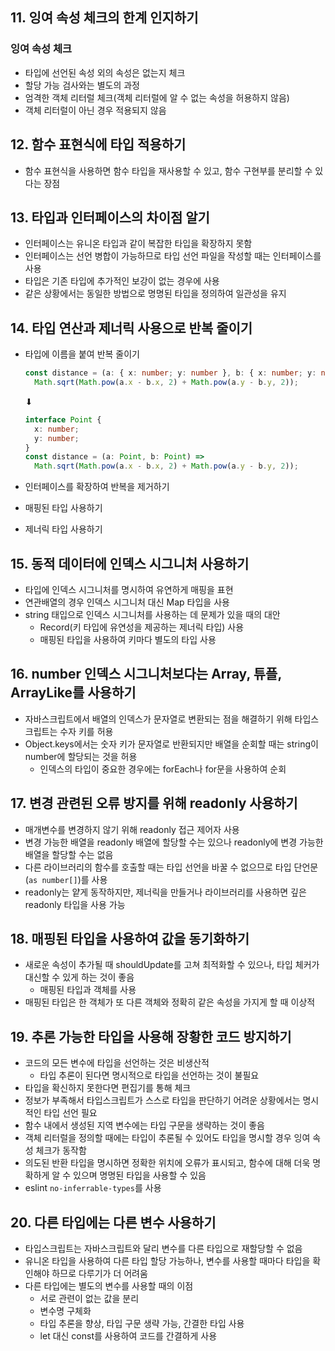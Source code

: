 ## 11. 잉여 속성 체크의 한계 인지하기

### 잉여 속성 체크

- 타입에 선언된 속성 외의 속성은 없는지 체크
- 할당 가능 검사와는 별도의 과정
- 엄격한 객체 리터럴 체크(객체 리터럴에 알 수 없는 속성을 허용하지 않음)
- 객체 리터럴이 아닌 경우 적용되지 않음

## 12. 함수 표현식에 타입 적용하기

- 함수 표현식을 사용하면 함수 타입을 재사용할 수 있고, 함수 구현부를 분리할 수 있다는 장점

## 13. 타입과 인터페이스의 차이점 알기

- 인터페이스는 유니온 타입과 같이 복잡한 타입을 확장하지 못함
- 인터페이스는 선언 병합이 가능하므로 타입 선언 파일을 작성할 때는 인터페이스를 사용
- 타입은 기존 타입에 추가적인 보강이 없는 경우에 사용
- 같은 상황에서는 동일한 방법으로 명명된 타입을 정의하여 일관성을 유지

## 14. 타입 연산과 제너릭 사용으로 반복 줄이기

- 타입에 이름을 붙여 반복 줄이기

  ```ts
  const distance = (a: { x: number; y: number }, b: { x: number; y: number }) =>
    Math.sqrt(Math.pow(a.x - b.x, 2) + Math.pow(a.y - b.y, 2));
  ```

  ⬇

  ```ts
  interface Point {
    x: number;
    y: number;
  }
  const distance = (a: Point, b: Point) =>
    Math.sqrt(Math.pow(a.x - b.x, 2) + Math.pow(a.y - b.y, 2));
  ```

- 인터페이스를 확장하여 반복을 제거하기
- 매핑된 타입 사용하기
- 제너릭 타입 사용하기

## 15. 동적 데이터에 인덱스 시그니처 사용하기

- 타입에 인덱스 시그니처를 명시하여 유연하게 매핑을 표현
- 연관배열의 경우 인덱스 시그니처 대신 Map 타입을 사용
- string 태입으로 인덱스 시그니처를 사용하는 데 문제가 있을 때의 대안
  - Record(키 타입에 유연성을 제공하는 제너릭 타입) 사용
  - 매핑된 타입을 사용하여 키마다 별도의 타입 사용

## 16. number 인덱스 시그니처보다는 Array, 튜플, ArrayLike를 사용하기

- 자바스크립트에서 배열의 인덱스가 문자열로 변환되는 점을 해결하기 위해 타입스크립트는 수자 키를 허용
- Object.keys에서는 숫자 키가 문자열로 반환되지만 배열을 순회할 때는 string이 number에 할당되는 것을 허용
  - 인덱스의 타입이 중요한 경우에는 forEach나 for문을 사용하여 순회

## 17. 변경 관련된 오류 방지를 위해 readonly 사용하기

- 매개변수를 변경하지 않기 위해 readonly 접근 제어자 사용
- 변경 가능한 배열을 readonly 배열에 할당할 수는 있으나 readonly에 변경 가능한 배열을 할당할 수는 없음
- 다른 라이브러리의 함수를 호출할 때는 타입 선언을 바꿀 수 없으므로 타입 단언문(`as number[]`)를 사용
- readonly는 얕게 동작하지만, 제너릭을 만들거나 라이브러리를 사용하면 깊은 readonly 타입을 사용 가능

## 18. 매핑된 타입을 사용하여 값을 동기화하기

- 새로운 속성이 추가될 때 shouldUpdate를 고쳐 최적화할 수 있으나, 타입 체커가 대신할 수 있게 하는 것이 좋음
  - 매핑된 타입과 객체를 사용
- 매핑된 타입은 한 객체가 또 다른 객체와 정확히 같은 속성을 가지게 할 때 이상적

## 19. 추론 가능한 타입을 사용해 장황한 코드 방지하기

- 코드의 모든 변수에 타입을 선언하는 것은 비생산적
  - 타입 추론이 된다면 명시적으로 타입을 선언하는 것이 불필요
- 타입을 확신하지 못한다면 편집기를 통해 체크
- 정보가 부족해서 타입스크립트가 스스로 타입을 판단하기 어려운 상황에서는 명시적인 타입 선언 필요
- 함수 내에서 생성된 지역 변수에는 타입 구문을 생략하는 것이 좋음
- 객체 리터럴을 정의할 때에는 타입이 추론될 수 있어도 타입을 명시할 경우 잉여 속성 체크가 동작함
- 의도된 반환 타입을 명시하면 정확한 위치에 오류가 표시되고, 함수에 대해 더욱 명확하게 알 수 있으며 명명된 타입을 사용할 수 있음
- eslint `no-inferrable-types`를 사용

## 20. 다른 타입에는 다른 변수 사용하기

- 타입스크립트는 자바스크립트와 달리 변수를 다른 타입으로 재할당할 수 없음
- 유니온 타입을 사용하여 다른 타입 할당 가능하나, 변수를 사용할 때마다 타입을 확인해야 하므로 다루기가 더 어려움
- 다른 타입에는 별도의 변수를 사용할 때의 이점
  - 서로 관련이 없는 값을 분리
  - 변수명 구체화
  - 타입 추론을 향상, 타입 구문 생략 가능, 간결한 타입 사용
  - let 대신 const를 사용하여 코드를 간결하게 사용
